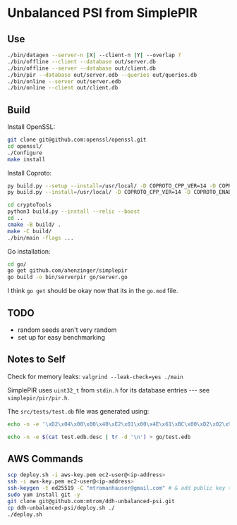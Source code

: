 # Unbalanced PSI from SimplePIR

## Use

```bash
./bin/datagen --server-n |X| --client-n |Y| --overlap ?
./bin/offline --client --database out/server.db
./bin/offline --server --database out/client.db
./bin/pir --database out/server.edb --queries out/queries.db
./bin/online --server out/server.edb
./bin/online --client out/client.db
```


## Build

Install OpenSSL:
```bash
git clone git@github.com:openssl/openssl.git
cd openssl/
./Configure
make install
```

Install Coproto:
```bash
py build.py --setup --install=/usr/local/ -D COPROTO_CPP_VER=14 -D COPROTO_ENABLE_BOOST=true -D COPROTO_ENABLE_OPENSSL=false -D COPROTO_FETCH_AUTO=true
py build.py --install=/usr/local/ -D COPROTO_CPP_VER=14 -D COPROTO_ENABLE_BOOST=true -D COPROTO_ENABLE_OPENSSL=false -D COPROTO_FETCH_AUTO=true
```

```bash
cd cryptoTools
python3 build.py --install --relic --boost
cd ..
cmake -B build/ .
make -C build/
./bin/main -flags ...
```

Go installation:
```bash
cd go/
go get github.com/ahenzinger/simplepir
go build -o bin/serverpir go/server.go
```

I think `go get` should be okay now that its in the `go.mod` file.

## TODO
- random seeds aren't very random
- set up for easy benchmarking

## Notes to Self
Check for memory leaks: `valgrind --leak-check=yes ./main`

SimplePIR uses `uint32_t` from `stdin.h` for its database entries --- see `simplepir/pir/pir.h`.

The `src/tests/test.db` file was generated using:
```bash
echo -n -e '\xD2\x04\x00\x00\x40\xE2\x01\x00\x4E\x61\xBC\x00\xD2\x02\x96\x49' > src/tests/test.db
```
```bash
echo -n -e $(cat test.edb.desc | tr -d '\n') > go/test.edb
```

## AWS Commands

```bash
scp deploy.sh -i aws-key.pem ec2-user@<ip-address>
ssh -i aws-key.pem ec2-user@<ip-address>
ssh-keygen -t ed25519 -C "mtromanhauser@gmail.com" # & add public key to github
sudo yum install git -y
git clone git@github.com:mtrom/ddh-unbalanced-psi.git
cp ddh-unbalanced-psi/deploy.sh ./
./deploy.sh
```
